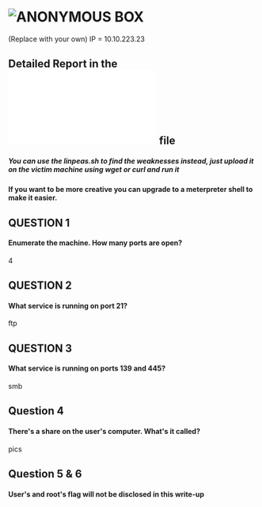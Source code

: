 # ![ANONYMOUS BOX](https://tryhackme.com/room/anonymous)

(Replace with your own)
IP = 10.10.223.23

## Detailed Report in the ![report.pdf](report.pdf) file

##### You can use the linpeas.sh to find the weaknesses instead, just upload it on the victim machine using wget or curl and run it
#### If you want to be more creative you can upgrade to a meterpreter shell to make it easier.

## QUESTION 1
#### Enumerate the machine. How many ports are open?
4

## QUESTION 2
#### What service is running on port 21?
ftp

## QUESTION 3
#### What service is running on ports 139 and 445?
smb

## Question 4
#### There's a share on the user's computer. What's it called?
pics

## Question 5 & 6
#### User's and root's flag will not be disclosed in this write-up
